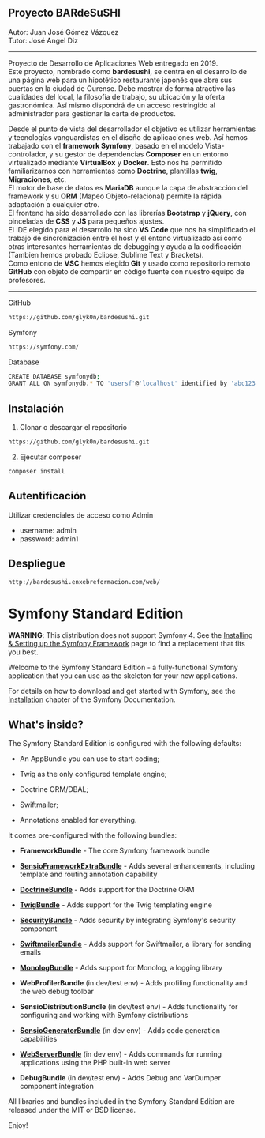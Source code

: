## Proyecto BARdeSuSHI

Autor: Juan José Gómez Vázquez  
Tutor: José Angel Diz

----
Proyecto de Desarrollo de Aplicaciones Web entregado en 2019.  
Este proyecto, nombrado como **bardesushi**, se centra en el desarrollo de una página web para un hipotético restaurante japonés que abre sus puertas en la ciudad de Ourense. Debe mostrar de forma atractivo las cualidades del local, la filosofía de trabajo, su ubicación y la oferta gastronómica. Así mismo dispondrá de un acceso restringido al administrador para gestionar la carta de productos.

Desde el punto de vista del desarrollador el objetivo es utilizar herramientas y tecnologías vanguardistas en el diseño de aplicaciones web. Así hemos trabajado con el **framework Symfony**, basado en el modelo Vista-controlador, y su gestor de dependencias **Composer** en un entorno virtualizado mediante **VirtualBox** y **Docker**. Esto nos ha permitido familiarizarnos con herramientas como **Doctrine**, plantillas **twig**, **Migraciones**, etc.  
El motor de base de datos es **MariaDB** aunque la capa de abstracción del framework y su **ORM** (Mapeo Objeto-relacional) permite la rápida adaptación a cualquier otro.  
El frontend ha sido desarrollado con las librerías **Bootstrap** y **jQuery**, con pinceladas de **CSS** y **JS** para pequeños ajustes.  
El IDE elegido para el desarrollo ha sido **VS Code** que nos ha simplificado el trabajo de sincronización entre el host y el entono virtualizado así como otras interesantes herramientas de debugging y ayuda a la codificación (Tambien hemos probado Eclipse, Sublime Text y Brackets).  
Como entono de **VSC** hemos elegido **Git** y usado como repositorio remoto **GitHub** con objeto de compartir en código fuente con nuestro equipo de profesores.

----
GitHub

```bash
https://github.com/glyk0n/bardesushi.git
```

Symfony

```bash
https://symfony.com/
```

Database

```bash
CREATE DATABASE symfonydb;
GRANT ALL ON symfonydb.* TO 'usersf'@'localhost' identified by 'abc123.';
```

## Instalación

1. Clonar o descargar el repositorio

```bash
https://github.com/glyk0n/bardesushi.git
```

2. Ejecutar composer

```bash
composer install
```

## Autentificación

Utilizar credenciales de acceso como Admin

* username: admin
* password: admin1

## Despliegue 
```bash
http://bardesushi.enxebreformacion.com/web/
```

Symfony Standard Edition
========================

**WARNING**: This distribution does not support Symfony 4. See the
[Installing & Setting up the Symfony Framework][15] page to find a replacement
that fits you best.

Welcome to the Symfony Standard Edition - a fully-functional Symfony
application that you can use as the skeleton for your new applications.

For details on how to download and get started with Symfony, see the
[Installation][1] chapter of the Symfony Documentation.

What's inside?
--------------

The Symfony Standard Edition is configured with the following defaults:

  * An AppBundle you can use to start coding;

  * Twig as the only configured template engine;

  * Doctrine ORM/DBAL;

  * Swiftmailer;

  * Annotations enabled for everything.

It comes pre-configured with the following bundles:

  * **FrameworkBundle** - The core Symfony framework bundle

  * [**SensioFrameworkExtraBundle**][6] - Adds several enhancements, including
    template and routing annotation capability

  * [**DoctrineBundle**][7] - Adds support for the Doctrine ORM

  * [**TwigBundle**][8] - Adds support for the Twig templating engine

  * [**SecurityBundle**][9] - Adds security by integrating Symfony's security
    component

  * [**SwiftmailerBundle**][10] - Adds support for Swiftmailer, a library for
    sending emails

  * [**MonologBundle**][11] - Adds support for Monolog, a logging library

  * **WebProfilerBundle** (in dev/test env) - Adds profiling functionality and
    the web debug toolbar

  * **SensioDistributionBundle** (in dev/test env) - Adds functionality for
    configuring and working with Symfony distributions

  * [**SensioGeneratorBundle**][13] (in dev env) - Adds code generation
    capabilities

  * [**WebServerBundle**][14] (in dev env) - Adds commands for running applications
    using the PHP built-in web server

  * **DebugBundle** (in dev/test env) - Adds Debug and VarDumper component
    integration

All libraries and bundles included in the Symfony Standard Edition are
released under the MIT or BSD license.

Enjoy!

[1]:  https://symfony.com/doc/3.4/setup.html
[6]:  https://symfony.com/doc/current/bundles/SensioFrameworkExtraBundle/index.html
[7]:  https://symfony.com/doc/3.4/doctrine.html
[8]:  https://symfony.com/doc/3.4/templating.html
[9]:  https://symfony.com/doc/3.4/security.html
[10]: https://symfony.com/doc/3.4/email.html
[11]: https://symfony.com/doc/3.4/logging.html
[13]: https://symfony.com/doc/current/bundles/SensioGeneratorBundle/index.html
[14]: https://symfony.com/doc/current/setup/built_in_web_server.html
[15]: https://symfony.com/doc/current/setup.html
